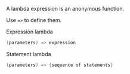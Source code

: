 A lambda expression is an anonymous function.

Use `=>` to define them.

Expression lambda
```C#
(parameters) => expression
```

Statement lambda
```C#
(parameters) => {sequence of statements}
```